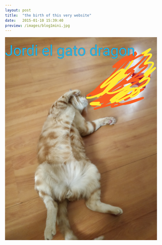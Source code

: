 ```yaml
---
layout: post
title:  "the birth of this very website"
date:   2015-01-10 15:39:40
preview: /images/blog1mini.jpg
---
```


![Picture 1](/images/jord.jpg)
